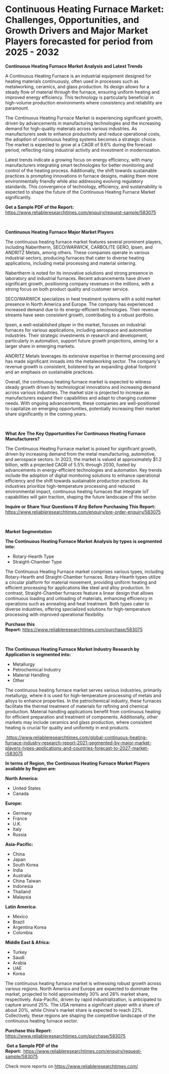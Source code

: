 <p><h1>Continuous Heating Furnace Market: Challenges, Opportunities, and Growth Drivers and Major Market Players forecasted for period from 2025 - 2032</h1></p><p><strong>Continuous Heating Furnace Market Analysis and Latest Trends</strong></p>
<p><p>A Continuous Heating Furnace is an industrial equipment designed for heating materials continuously, often used in processes such as metalworking, ceramics, and glass production. Its design allows for a steady flow of material through the furnace, ensuring uniform heating and improved energy efficiency. This technology is particularly beneficial in high-volume production environments where consistency and reliability are paramount.</p><p>The Continuous Heating Furnace Market is experiencing significant growth, driven by advancements in manufacturing technologies and the increasing demand for high-quality materials across various industries. As manufacturers seek to enhance productivity and reduce operational costs, the adoption of continuous heating systems becomes a strategic choice. The market is expected to grow at a CAGR of 9.6% during the forecast period, reflecting rising industrial activity and investment in modernization.</p><p>Latest trends indicate a growing focus on energy efficiency, with many manufacturers integrating smart technologies for better monitoring and control of the heating process. Additionally, the shift towards sustainable practices is prompting innovations in furnace designs, making them more environmentally friendly while also addressing evolving regulatory standards. This convergence of technology, efficiency, and sustainability is expected to shape the future of the Continuous Heating Furnace Market significantly.</p></p>
<p><strong>Get a Sample PDF of the Report:&nbsp;</strong> <a href="https://www.reliableresearchtimes.com/enquiry/request-sample/583075?utm_campaign=2937&utm_medium=2&utm_source=Github&utm_content=ia&utm_term=23032025&utm_id=continuous-heating-furnace">https://www.reliableresearchtimes.com/enquiry/request-sample/583075</a></p>
<p>&nbsp;</p>
<p><strong>Continuous Heating Furnace Major Market Players</strong></p>
<p><p>The continuous heating furnace market features several prominent players, including Nabertherm, SECO/WARWICK, CARBOLITE GERO, Ipsen, and ANDRITZ Metals, among others. These companies operate in various industrial sectors, producing furnaces that cater to diverse heating applications, including metal processing and material sintering.</p><p>Nabertherm is noted for its innovative solutions and strong presence in laboratory and industrial furnaces. Recent advancements have driven significant growth, positioning company revenues in the millions, with a strong focus on both product quality and customer service.</p><p>SECO/WARWICK specializes in heat treatment systems with a solid market presence in North America and Europe. The company has experienced increased demand due to its energy-efficient technologies. Their revenue streams have seen consistent growth, contributing to a robust portfolio.</p><p>Ipsen, a well-established player in the market, focuses on industrial furnaces for various applications, including aerospace and automotive industries. Their strategic investments in research and development, particularly in automation, support future growth projections, aiming for a larger share in emerging markets.</p><p>ANDRITZ Metals leverages its extensive expertise in thermal processing and has made significant inroads into the metalworking sector. The company's revenue growth is consistent, bolstered by an expanding global footprint and an emphasis on sustainable practices.</p><p>Overall, the continuous heating furnace market is expected to witness steady growth driven by technological innovations and increasing demand across various industries. The market size is projected to increase as manufacturers expand their capabilities and adapt to changing customer needs. With ongoing advancements, these companies are well-positioned to capitalize on emerging opportunities, potentially increasing their market share significantly in the coming years.</p></p>
<p>&nbsp;</p>
<p><strong>What Are The Key Opportunities For Continuous Heating Furnace Manufacturers?</strong></p>
<p><p>The Continuous Heating Furnace market is poised for significant growth, driven by increasing demand from the metal manufacturing, automotive, and aerospace sectors. In 2023, the market is valued at approximately $1.2 billion, with a projected CAGR of 5.5% through 2030, fueled by advancements in energy-efficient technologies and automation. Key trends include the adoption of digital monitoring solutions to enhance operational efficiency and the shift towards sustainable production practices. As industries prioritize high-temperature processing and reduced environmental impact, continuous heating furnaces that integrate IoT capabilities will gain traction, shaping the future landscape of this sector.</p></p>
<p><strong>Inquire or Share Your Questions If Any Before Purchasing This Report:</strong> <a href="https://www.reliableresearchtimes.com/enquiry/pre-order-enquiry/583075?utm_campaign=2937&utm_medium=2&utm_source=Github&utm_content=ia&utm_term=23032025&utm_id=continuous-heating-furnace">https://www.reliableresearchtimes.com/enquiry/pre-order-enquiry/583075</a></p>
<p>&nbsp;</p>
<p><strong>Market Segmentation</strong></p>
<p><strong>The Continuous Heating Furnace Market Analysis by types is segmented into:</strong></p>
<p><ul><li>Rotary-Hearth Type</li><li>Straight-Chamber Type</li></ul></p>
<p><p>The Continuous Heating Furnace market comprises various types, including Rotary-Hearth and Straight-Chamber furnaces. Rotary-Hearth types utilize a circular platform for material movement, providing uniform heating and efficient processing for applications like steel and alloy production. In contrast, Straight-Chamber furnaces feature a linear design that allows continuous loading and unloading of materials, enhancing efficiency in operations such as annealing and heat treatment. Both types cater to diverse industries, offering specialized solutions for high-temperature processing with improved operational flexibility.</p></p>
<p><strong>Purchase this Report:&nbsp;</strong><a href="https://www.reliableresearchtimes.com/purchase/583075?utm_campaign=2937&utm_medium=2&utm_source=Github&utm_content=ia&utm_term=23032025&utm_id=continuous-heating-furnace">https://www.reliableresearchtimes.com/purchase/583075</a></p>
<p>&nbsp;</p>
<p><strong>The Continuous Heating Furnace Market Industry Research by Application is segmented into:</strong></p>
<p><ul><li>Metallurgy</li><li>Petrochemical Industry</li><li>Material Handling</li><li>Other</li></ul></p>
<p><p>The continuous heating furnace market serves various industries, primarily metallurgy, where it is used for high-temperature processing of metals and alloys to enhance properties. In the petrochemical industry, these furnaces facilitate the thermal treatment of materials for refining and chemical production. Material handling applications benefit from continuous heating for efficient preparation and treatment of components. Additionally, other markets may include ceramics and glass production, where consistent heating is crucial for quality and uniformity in end products.</p></p>
<p><a href="https://www.reliableresearchtimes.com/global-continuous-heating-furnace-industry-research-report-2021-segmented-by-major-market-players-types-applications-and-countries-forecast-to-2027-market-r583075?utm_campaign=2937&utm_medium=2&utm_source=Github&utm_content=ia&utm_term=23032025&utm_id=continuous-heating-furnace">&nbsp;https://www.reliableresearchtimes.com/global-continuous-heating-furnace-industry-research-report-2021-segmented-by-major-market-players-types-applications-and-countries-forecast-to-2027-market-r583075</a></p>
<p><strong>In terms of Region, the Continuous Heating Furnace Market Players available by Region are:</strong></p>
<p>
    <p> <strong> North America: </strong>
        <ul>
            <li>United States</li>
            <li>Canada</li>
        </ul>
        </p> 
    <p> <strong> Europe: </strong>
        <ul>
            <li>Germany</li>
            <li>France</li>
            <li>U.K.</li>
            <li>Italy</li>
            <li>Russia</li>
        </ul>
        </p> 
    <p> <strong> Asia-Pacific: </strong>
        <ul>
            <li>China</li>
            <li>Japan</li>
            <li>South Korea</li>
            <li>India</li>
            <li>Australia</li>
            <li>China Taiwan</li>
            <li>Indonesia</li>
            <li>Thailand</li>
            <li>Malaysia</li>
        </ul>
        </p> 
    <p> <strong> Latin America: </strong>
        <ul>
            <li>Mexico</li>
            <li>Brazil</li>
            <li>Argentina Korea</li>
            <li>Colombia</li>
        </ul>
        </p> 
    <p> <strong> Middle East & Africa: </strong>
        <ul>
            <li>Turkey</li>
            <li>Saudi</li>
            <li>Arabia</li>
            <li>UAE</li>
            <li>Korea</li>
        </ul>
    </p>
    </p>
<p><p>The continuous heating furnace market is witnessing robust growth across various regions. North America and Europe are expected to dominate the market, projected to hold approximately 30% and 28% market share, respectively. Asia-Pacific, driven by rapid industrialization, is anticipated to capture around 25%. The USA remains a significant player with a share of about 20%, while China's market share is expected to reach 22%. Collectively, these regions are shaping the competitive landscape of the continuous heating furnace sector.</p></p>
<p><strong>Purchase this Report: </strong><a href="https://www.reliableresearchtimes.com/purchase/583075?utm_campaign=2937&utm_medium=2&utm_source=Github&utm_content=ia&utm_term=23032025&utm_id=continuous-heating-furnace">https://www.reliableresearchtimes.com/purchase/583075</a></p>
<p>&nbsp;<strong>Get a Sample PDF of the Report:&nbsp;&nbsp;</strong><a href="https://www.reliableresearchtimes.com/enquiry/request-sample/583075?utm_campaign=2937&utm_medium=2&utm_source=Github&utm_content=ia&utm_term=23032025&utm_id=continuous-heating-furnace">https://www.reliableresearchtimes.com/enquiry/request-sample/583075</a></p>
<p><strong></strong></p>
<p>Check more reports on <a href="https://www.reliableresearchtimes.com/?utm_campaign=2937&utm_medium=2&utm_source=Github&utm_content=ia&utm_term=23032025&utm_id=continuous-heating-furnace">https://www.reliableresearchtimes.com/</a></p>